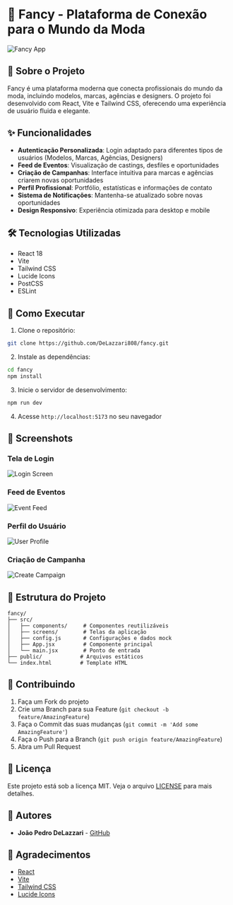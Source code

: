 # 🎨 Fancy - Plataforma de Conexão para o Mundo da Moda

![Fancy App](https://placehold.co/800x400/1E1E1E/E0E0E0?text=Fancy+App)

## 📱 Sobre o Projeto

Fancy é uma plataforma moderna que conecta profissionais do mundo da moda, incluindo modelos, marcas, agências e designers. O projeto foi desenvolvido com React, Vite e Tailwind CSS, oferecendo uma experiência de usuário fluida e elegante.

## ✨ Funcionalidades

- **Autenticação Personalizada**: Login adaptado para diferentes tipos de usuários (Modelos, Marcas, Agências, Designers)
- **Feed de Eventos**: Visualização de castings, desfiles e oportunidades
- **Criação de Campanhas**: Interface intuitiva para marcas e agências criarem novas oportunidades
- **Perfil Profissional**: Portfólio, estatísticas e informações de contato
- **Sistema de Notificações**: Mantenha-se atualizado sobre novas oportunidades
- **Design Responsivo**: Experiência otimizada para desktop e mobile

## 🛠️ Tecnologias Utilizadas

- React 18
- Vite
- Tailwind CSS
- Lucide Icons
- PostCSS
- ESLint

## 🚀 Como Executar

1. Clone o repositório:
```bash
git clone https://github.com/DeLazzari808/fancy.git
```

2. Instale as dependências:
```bash
cd fancy
npm install
```

3. Inicie o servidor de desenvolvimento:
```bash
npm run dev
```

4. Acesse `http://localhost:5173` no seu navegador

## 📸 Screenshots

### Tela de Login
![Login Screen](https://placehold.co/400x800/1E1E1E/E0E0E0?text=Login+Screen)

### Feed de Eventos
![Event Feed](https://placehold.co/400x800/1E1E1E/E0E0E0?text=Event+Feed)

### Perfil do Usuário
![User Profile](https://placehold.co/400x800/1E1E1E/E0E0E0?text=User+Profile)

### Criação de Campanha
![Create Campaign](https://placehold.co/400x800/1E1E1E/E0E0E0?text=Create+Campaign)

## 🎯 Estrutura do Projeto

```
fancy/
├── src/
│   ├── components/     # Componentes reutilizáveis
│   ├── screens/        # Telas da aplicação
│   ├── config.js       # Configurações e dados mock
│   ├── App.jsx         # Componente principal
│   └── main.jsx        # Ponto de entrada
├── public/            # Arquivos estáticos
└── index.html         # Template HTML
```

## 🤝 Contribuindo

1. Faça um Fork do projeto
2. Crie uma Branch para sua Feature (`git checkout -b feature/AmazingFeature`)
3. Faça o Commit das suas mudanças (`git commit -m 'Add some AmazingFeature'`)
4. Faça o Push para a Branch (`git push origin feature/AmazingFeature`)
5. Abra um Pull Request

## 📝 Licença

Este projeto está sob a licença MIT. Veja o arquivo [LICENSE](LICENSE) para mais detalhes.

## 👥 Autores

- **João Pedro DeLazzari** - [GitHub](https://github.com/DeLazzari808)

## 🙏 Agradecimentos

- [React](https://reactjs.org/)
- [Vite](https://vitejs.dev/)
- [Tailwind CSS](https://tailwindcss.com/)
- [Lucide Icons](https://lucide.dev/)
